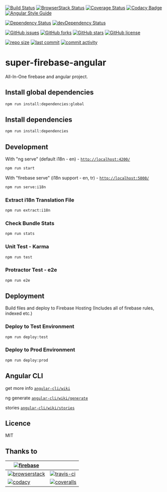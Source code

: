 [![Build Status](https://travis-ci.org/supermurat/super-firebase-angular.svg?branch=master)](https://travis-ci.org/supermurat/super-firebase-angular)
[![BrowserStack Status](https://www.browserstack.com/automate/badge.svg?badge_key=d2IvY3ZRcHExcnlFa0FXek5XaXYwVmhyL1lERXhNR1luT01aM1VHV2c5az0tLXVTOTZ1YWtPRVpTSjZ4TStpYmo0YXc9PQ==--22aa9c4af53f5549139d89e4d1bc609e358ab864)](https://www.browserstack.com/automate/public-build/d2IvY3ZRcHExcnlFa0FXek5XaXYwVmhyL1lERXhNR1luT01aM1VHV2c5az0tLXVTOTZ1YWtPRVpTSjZ4TStpYmo0YXc9PQ==--22aa9c4af53f5549139d89e4d1bc609e358ab864)
[![Coverage Status](https://coveralls.io/repos/github/supermurat/super-firebase-angular/badge.svg?branch=master)](https://coveralls.io/github/supermurat/super-firebase-angular?branch=master)
[![Codacy Badge](https://api.codacy.com/project/badge/Grade/d8bd28c7d9e4499aa0e0cee622fe2352)](https://www.codacy.com/app/supermurat/super-firebase-angular?utm_source=github.com&amp;utm_medium=referral&amp;utm_content=supermurat/super-firebase-angular&amp;utm_campaign=Badge_Grade)
[![Angular Style Guide](https://mgechev.github.io/angular2-style-guide/images/badge.svg)](https://angular.io/styleguide)

[![Dependency Status](https://david-dm.org/supermurat/super-firebase-angular.svg)](https://david-dm.org/supermurat/super-firebase-angular)
[![devDependency Status](https://david-dm.org/supermurat/super-firebase-angular/dev-status.svg)](https://david-dm.org/supermurat/super-firebase-angular?type=dev)

[![GitHub issues](https://img.shields.io/github/issues/supermurat/super-firebase-angular.svg)](https://github.com/supermurat/super-firebase-angular/issues)
[![GitHub forks](https://img.shields.io/github/forks/supermurat/super-firebase-angular.svg)](https://github.com/supermurat/super-firebase-angular/network)
[![GitHub stars](https://img.shields.io/github/stars/supermurat/super-firebase-angular.svg)](https://github.com/supermurat/super-firebase-angular/stargazers)
[![GitHub license](https://img.shields.io/github/license/supermurat/super-firebase-angular.svg)](https://github.com/supermurat/super-firebase-angular/blob/master/LICENSE)

[![repo size](https://img.shields.io/github/repo-size/supermurat/super-firebase-angular.svg)](https://github.com/supermurat/super-firebase-angular)
[![last commit](https://img.shields.io/github/last-commit/supermurat/super-firebase-angular.svg)](https://github.com/supermurat/super-firebase-angular/commits/master)
[![commit activity](https://img.shields.io/github/commit-activity/w/supermurat/super-firebase-angular.svg)](https://github.com/supermurat/super-firebase-angular/commits/master)

# super-firebase-angular
All-In-One firebase and angular project.

## Install global dependencies
```sh
npm run install:dependencies:global
```

## Install dependencies
```sh
npm run install:dependencies
```

## Development
With "ng serve" (default i18n - en) - [`http://localhost:4200/`](http://localhost:4200/)
```sh
npm run start
```
With "firebase serve" (i18n support - en, tr) - [`http://localhost:5000/`](http://localhost:5000/)
```sh
npm run serve:i18n
```

### Extract i18n Translation File
```sh
npm run extract:i18n
```

### Check Bundle Stats
```sh
npm run stats
```

### Unit Test - Karma
```sh
npm run test
```

### Protractor Test - e2e 
```sh
npm run e2e
```

## Deployment

Build files and deploy to Firebase Hosting 
(Includes all of firebase rules, indexed etc.)
### Deploy to Test Environment
```sh
npm run deploy:test
```
### Deploy to Prod Environment
```sh
npm run deploy:prod
```

## Angular CLI
get more info [`angular-cli/wiki`](https://github.com/angular/angular-cli/wiki)

ng generate [`angular-cli/wiki/generate`](https://github.com/angular/angular-cli/wiki/generate)

stories [`angular-cli/wiki/stories`](https://github.com/angular/angular-cli/wiki/stories)

## Licence

MIT

## Thanks to
| [![firebase](/docs/images/firebase.png "firebase")](https://firebase.google.com/)              | &nbsp;                                                                             |
| ---                                                                                            | ---                                                                                |
| [![browserstack](/docs/images/browserstack.png "browserstack")](https://www.browserstack.com/) | [![travis-ci](/docs/images/travis-ci.png "travis-ci")](https://www.travis-ci.org/) |
| [![codacy](/docs/images/codacy.png "codacy")](https://www.codacy.com/)                         | [![coveralls](/docs/images/coveralls.png "coveralls")](https://coveralls.io/)      |
